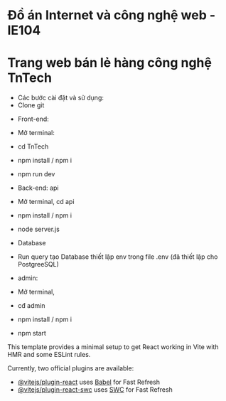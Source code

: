 # Đồ án Internet và công nghệ web - IE104
# Trang web bán lẻ hàng công nghệ TnTech
* Các bước cài đặt và sử dụng:
* Clone git

- Front-end:
- Mở terminal:
- cd TnTech
- npm install / npm i
- npm run dev

 - Back-end: api
 - Mở terminal, cd api
 - npm install / npm i
 - node server.js 

 - Database
 - Run query tạo Database thiết lập env trong file .env (đã thiết lập cho PostgreeSQL)

 - admin:
 - Mở terminal, 
 - cđ admin
 - npm install / npm i
 - npm start

This template provides a minimal setup to get React working in Vite with HMR and some ESLint rules.

Currently, two official plugins are available:

- [@vitejs/plugin-react](https://github.com/vitejs/vite-plugin-react/blob/main/packages/plugin-react/README.md) uses [Babel](https://babeljs.io/) for Fast Refresh
- [@vitejs/plugin-react-swc](https://github.com/vitejs/vite-plugin-react-swc) uses [SWC](https://swc.rs/) for Fast Refresh
